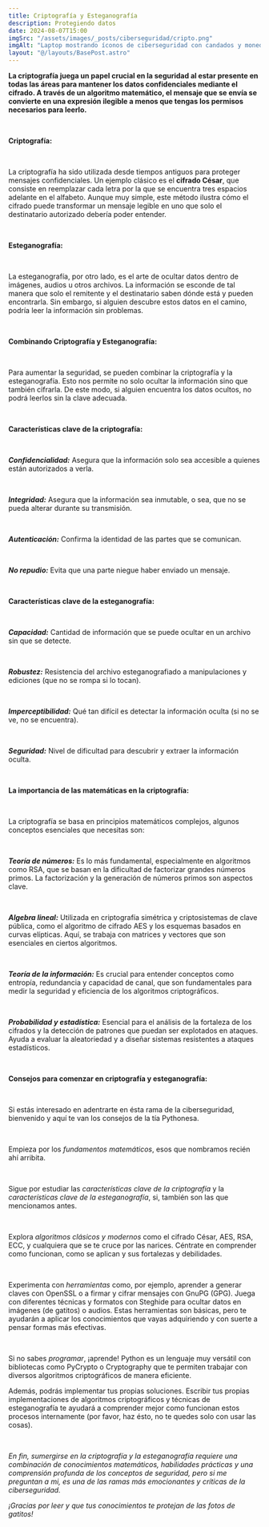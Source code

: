 ```yaml
---
title: Criptografía y Esteganografía
description: Protegiendo datos
date: 2024-08-07T15:00
imgSrc: "/assets/images/_posts/ciberseguridad/cripto.png"
imgAlt: "Laptop mostrando íconos de ciberseguridad con candados y monedas en un escritorio."
layout: "@/layouts/BasePost.astro"
---
```


**La criptografía juega un papel crucial en la seguridad al estar presente en todas las áreas para mantener los datos confidenciales mediante el cifrado. A través de un algoritmo matemático, el mensaje que se envía se convierte en una expresión ilegible a menos que tengas los permisos necesarios para leerlo.**

</br>

**Criptografía:**

</br>

La criptografía ha sido utilizada desde tiempos antiguos para proteger mensajes confidenciales. Un ejemplo clásico es el **cifrado César**, que consiste en reemplazar cada letra por la que se encuentra tres espacios adelante en el alfabeto. Aunque muy simple, este método ilustra cómo el cifrado puede transformar un mensaje legible en uno que solo el destinatario autorizado debería poder entender.

</br>

**Esteganografía:**

</br>

La esteganografía, por otro lado, es el arte de ocultar datos dentro de imágenes, audios u otros archivos. La información se esconde de tal manera que solo el remitente y el destinatario saben dónde está y pueden encontrarla. Sin embargo, si alguien descubre estos datos en el camino, podría leer la información sin problemas.

</br>

**Combinando Criptografía y Esteganografía:**

</br>

Para aumentar la seguridad, se pueden combinar la criptografía y la esteganografía. Esto nos permite no solo ocultar la información sino que también cifrarla. De este modo, si alguien encuentra los datos ocultos, no podrá leerlos sin la clave adecuada.

</br>

**Características clave de la criptografía:**

</br>

***Confidencialidad:*** Asegura que la información solo sea accesible a quienes están autorizados a verla.

</br>

***Integridad:*** Asegura que la información sea inmutable, o sea, que no se pueda alterar durante su transmisión.

</br>

***Autenticación:*** Confirma la identidad de las partes que se comunican.

</br>

***No repudio:*** Evita que una parte niegue haber enviado un mensaje.

</br>

**Características clave de la esteganografía:**

</br>

***Capacidad:*** Cantidad de información que se puede ocultar en un archivo sin que se detecte.

</br>

***Robustez:*** Resistencia del archivo esteganografiado a manipulaciones y ediciones (que no se rompa si lo tocan).

</br>

***Imperceptibilidad:*** Qué tan difícil es detectar la información oculta (si no se ve, no se encuentra).

</br>

***Seguridad:*** Nivel de dificultad para descubrir y extraer la información oculta.

</br>

**La importancia de las matemáticas en la criptografía:**

</br>

La criptografía se basa en principios matemáticos complejos, algunos conceptos esenciales que necesitas son:

</br>

***Teoría de números:*** Es lo más fundamental, especialmente en algoritmos como RSA, que se basan en la dificultad de factorizar grandes números primos. La factorización y la generación de números primos son aspectos clave.

</br>

***Algebra lineal:*** Utilizada en criptografía simétrica y criptosistemas de clave pública, como el algoritmo de cifrado AES y los esquemas basados en curvas elípticas. Aquí, se trabaja con matrices y vectores que son esenciales en ciertos algoritmos.

</br>

***Teoría de la información:*** Es crucial para entender conceptos como entropía, redundancia y capacidad de canal, que son fundamentales para medir la seguridad y eficiencia de los algoritmos criptográficos.

</br>

***Probabilidad y estadística:*** Esencial para el análisis de la fortaleza de los cifrados y la detección de patrones que puedan ser explotados en ataques. Ayuda a evaluar la aleatoriedad y a diseñar sistemas resistentes a ataques estadísticos.

</br>

**Consejos para comenzar en criptografía y esteganografía:**

</br>

Si estás interesado en adentrarte en ésta rama de la ciberseguridad, bienvenido y aquí te van los consejos de la tía Pythonesa.

</br>

Empieza por los *fundamentos matemáticos*, esos que nombramos recién ahí arribita.

</br>

Sigue por estudiar las *características clave de la criptografía* y la *características clave de la esteganografía*, si, también son las que mencionamos antes.

</br>

Explora *algoritmos clásicos y modernos* como el cifrado César, AES, RSA, ECC, y cualquiera que se te cruce por las narices. Céntrate en comprender como funcionan, como se aplican y sus fortalezas y debilidades.

</br>

Experimenta con *herramientas* como, por ejemplo, aprender a generar claves con OpenSSL o a firmar y cifrar mensajes con GnuPG (GPG). Juega con diferentes técnicas y formatos con Steghide para ocultar datos en imágenes (de gatitos) o audios. Estas herramientas son básicas, pero te ayudarán a aplicar los conocimientos que vayas adquiriendo y con suerte a pensar formas más efectivas.

</br>

Si no sabes *programar*, ¡aprende! Python es un lenguaje muy versátil con bibliotecas como PyCrypto o Cryptography que te permiten trabajar con diversos algoritmos criptográficos de manera eficiente.

Además, podrás implementar tus propias soluciones. Escribir tus propias implementaciones de algoritmos criptográficos y técnicas de esteganografía te ayudará a comprender mejor como funcionan estos procesos internamente (por favor, haz ésto, no te quedes solo con usar las cosas).

</br>

*En fin, sumergirse en la criptografía y la esteganografía requiere una combinación de conocimientos matemáticos, habilidades prácticas y una comprensión profunda de los conceptos de seguridad, pero si me preguntan a mi, es una de las ramas más emocionantes y críticas de la ciberseguridad.*

*¡Gracias por leer y que tus conocimientos te protejan de las fotos de gatitos!*

</br>
